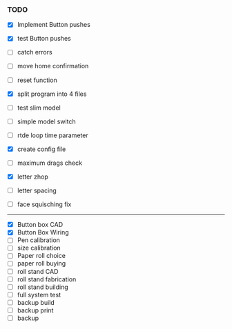 ### TODO

- [x] Implement Button pushes
- [x] test Button pushes 
- [ ] catch errors
- [ ] move home confirmation
- [ ] reset function 
- [x] split program into 4 files
- [ ] test slim model 
- [ ] simple model switch
- [ ] rtde loop time parameter 
- [x] create config file  
- [ ] maximum drags check
- [x] letter zhop
- [ ] letter spacing 
- [ ] face squisching fix 

 



_________


- [x] Button box CAD
- [x] Button Box Wiring 
- [ ] Pen calibration 
- [ ] size calibration 
- [ ] Paper roll choice 
- [ ] paper roll buying 
- [ ] roll stand CAD
- [ ] roll stand fabrication 
- [ ] roll stand building 
- [ ] full system test
- [ ] backup build 
- [ ] backup print 
- [ ] backup 
